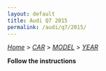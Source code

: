 ```yaml
---
layout: default
title: Audi Q7 2015
permalink: /audi/q7/2015/
---
```

[*Home*](/) > [*CAR*](/car/) > [*MODEL*](/car/model/) > [*YEAR*](/car/model/year/)

**Follow the instructions**